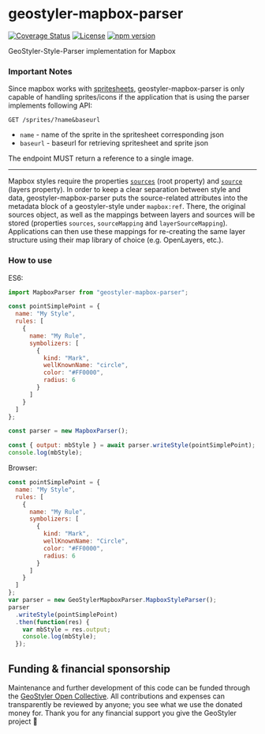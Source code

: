 # geostyler-mapbox-parser

[![Coverage Status](https://coveralls.io/repos/github/geostyler/geostyler-mapbox-parser/badge.svg?branch=master)](https://coveralls.io/github/geostyler/geostyler-mapbox-parser?branch=master)
[![License](https://img.shields.io/github/license/geostyler/geostyler-mapbox-parser)](https://github.com/geostyler/geostyler-mapbox-parser/blob/master/LICENSE)
[![npm version](https://badge.fury.io/js/geostyler-mapbox-parser.svg)](https://www.npmjs.com/package/geostyler-mapbox-parser)

GeoStyler-Style-Parser implementation for Mapbox

### Important Notes
Since mapbox works with [spritesheets](https://docs.mapbox.com/api/maps/#sprites), geostyler-mapbox-parser is only capable of handling sprites/icons if the application that is using the parser implements following API:

`GET /sprites/?name&baseurl`
- `name` - name of the sprite in the spritesheet corresponding json
- `baseurl` - baseurl for retrieving spritesheet and sprite json

The endpoint MUST return a reference to a single image.

---

Mapbox styles require the properties [`sources`](https://docs.mapbox.com/mapbox-gl-js/style-spec/#root-sources) (root property)
and [`source`](https://docs.mapbox.com/mapbox-gl-js/style-spec/#layer-source) (layers property).
In order to keep a clear separation between style and data, geostyler-mapbox-parser puts the source-related attributes into the metadata block of
a geostyler-style under `mapbox:ref`. There, the original sources object, as well as the mappings between layers and sources will be stored
(properties `sources`, `sourceMapping` and `layerSourceMapping`). Applications can then use these mappings for re-creating the same layer structure
using their map library of choice (e.g. OpenLayers, etc.).

### How to use

ES6:
```js
import MapboxParser from "geostyler-mapbox-parser";

const pointSimplePoint = {
  name: "My Style",
  rules: [
    {
      name: "My Rule",
      symbolizers: [
        {
          kind: "Mark",
          wellKnownName: "circle",
          color: "#FF0000",
          radius: 6
        }
      ]
    }
  ]
};

const parser = new MapboxParser();

const { output: mbStyle } = await parser.writeStyle(pointSimplePoint);
console.log(mbStyle);
```

Browser:

```js
const pointSimplePoint = {
  name: "My Style",
  rules: [
    {
      name: "My Rule",
      symbolizers: [
        {
          kind: "Mark",
          wellKnownName: "Circle",
          color: "#FF0000",
          radius: 6
        }
      ]
    }
  ]
};
var parser = new GeoStylerMapboxParser.MapboxStyleParser();
parser
  .writeStyle(pointSimplePoint)
  .then(function(res) {
    var mbStyle = res.output;
    console.log(mbStyle);
  });
```

## <a name="funding"></a>Funding & financial sponsorship

Maintenance and further development of this code can be funded through the
[GeoStyler Open Collective](https://opencollective.com/geostyler). All contributions and
expenses can transparently be reviewed by anyone; you see what we use the donated money for.
Thank you for any financial support you give the GeoStyler project 💞

